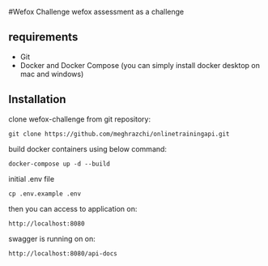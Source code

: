#Wefox Challenge
wefox assessment as a challenge

## requirements
- Git
- Docker and Docker Compose (you can simply install docker desktop on mac and windows)

## Installation
clone wefox-challenge from git repository:
```$xslt
git clone https://github.com/meghrazchi/onlinetrainingapi.git
```
build docker containers using below command:
```$xslt
docker-compose up -d --build
```
initial .env file
```$xslt
cp .env.example .env
```
then you can access to application on:
```$xslt
http://localhost:8080
```
swagger is running on on:
```$xslt
http://localhost:8080/api-docs
```
